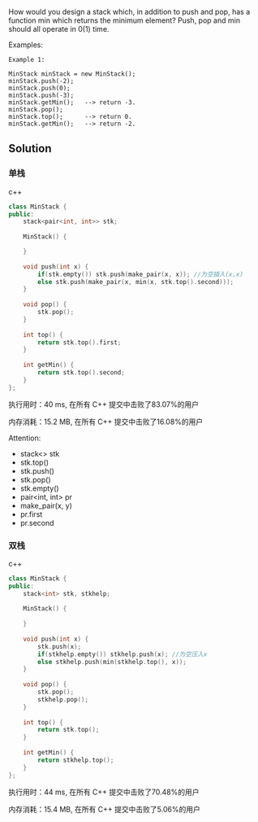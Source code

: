 How would you design a stack which, in addition to push and pop, has a function min which returns the minimum element? Push, pop and min should all operate in 0(1) time.



Examples:

```
Example 1:

MinStack minStack = new MinStack();
minStack.push(-2);
minStack.push(0);
minStack.push(-3);
minStack.getMin();   --> return -3.
minStack.pop();
minStack.top();      --> return 0.
minStack.getMin();   --> return -2.
```

## Solution

### 单栈

c++
```c++
class MinStack {
public:
    stack<pair<int, int>> stk;
    
    MinStack() {

    }
    
    void push(int x) {
        if(stk.empty()) stk.push(make_pair(x, x)); //为空插入(x,x)
        else stk.push(make_pair(x, min(x, stk.top().second)));
    }
    
    void pop() {
        stk.pop();
    }
    
    int top() {
        return stk.top().first;
    }
    
    int getMin() {
        return stk.top().second;
    }
};
```

执行用时：40 ms, 在所有 C++ 提交中击败了83.07%的用户

内存消耗：15.2 MB, 在所有 C++ 提交中击败了16.08%的用户

Attention:
- stack<> stk
- stk.top()
- stk.push()
- stk.pop()
- stk.empty()
- pair<int, int> pr
- make_pair(x, y)
- pr.first
- pr.second

### 双栈

c++

```c++
class MinStack {
public:
    stack<int> stk, stkhelp;
    
    MinStack() {
        
    }
    
    void push(int x) {
        stk.push(x);
        if(stkhelp.empty()) stkhelp.push(x); //为空压入x
        else stkhelp.push(min(stkhelp.top(), x));
    }
    
    void pop() {
        stk.pop();
        stkhelp.pop();
    }
    
    int top() {
        return stk.top();   
    }
    
    int getMin() {
        return stkhelp.top();   
    }
};
```

执行用时：44 ms, 在所有 C++ 提交中击败了70.48%的用户

内存消耗：15.4 MB, 在所有 C++ 提交中击败了5.06%的用户